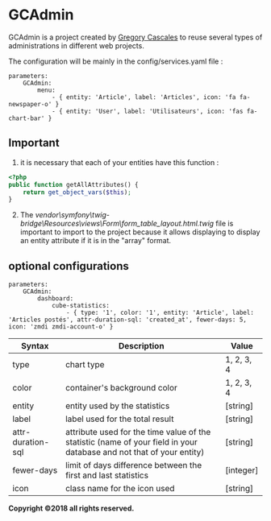 # GCAdmin

GCAdmin is a project created by [Gregory Cascales](https://www.cascales.fr/) to reuse several types of administrations in different web projects.

The configuration will be mainly in the config/services.yaml file :
```
parameters:
    GCAdmin:
        menu:
            - { entity: 'Article', label: 'Articles', icon: 'fa fa-newspaper-o' }
            - { entity: 'User', label: 'Utilisateurs', icon: 'fas fa-chart-bar' }
```

## Important

1. it is necessary that each of your entities have this function :
```php
<?php
public function getAllAttributes() {
    return get_object_vars($this);
}
```

2. The *vendor\symfony\twig-bridge\Resources\views\Form\form_table_layout.html.twig* file is important to import to the project because it allows displaying to display an entity attribute if it is in the "array" format.

## optional configurations

```
parameters:
    GCAdmin:
        dashboard:
            cube-statistics:
                - { type: '1', color: '1', entity: 'Article', label: 'Articles postés', attr-duration-sql: 'created_at', fewer-days: 5, icon: 'zmdi zmdi-account-o' }
```

| Syntax  | Description |   Value    |
|---------|-------------|------------|
| type  | chart type    | 1, 2, 3, 4 |
| color | container's background color| 1, 2, 3, 4 |
| entity | entity used by the statistics | [string] |
| label | label used for the total result | [string] |
| attr-duration-sql | attribute used for the time value of the statistic (name of your field in your database and not that of your entity) | [string] |
| fewer-days | limit of days difference between the first and last statistics | [integer] |
| icon | class name for the icon used | [string] |



**Copyright ©2018 all rights reserved.**
